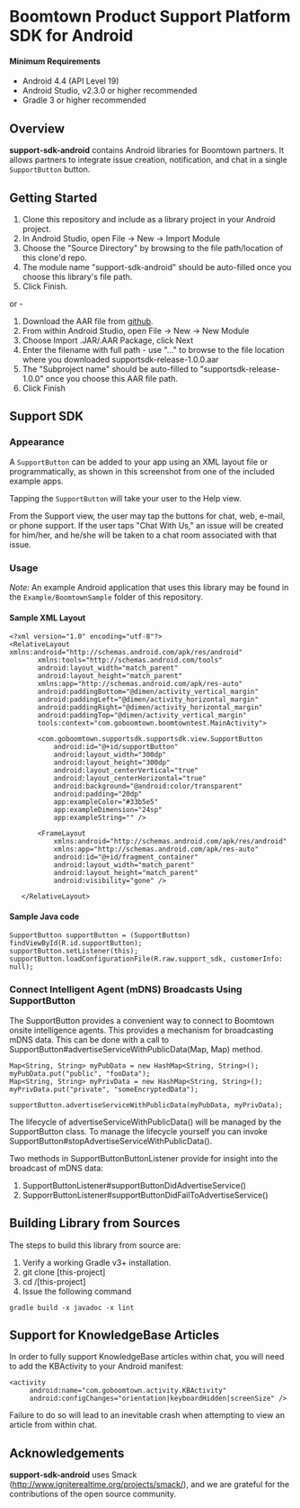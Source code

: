 # Boomtown Product Support Platform SDK for Android

#### Minimum Requirements
- Android 4.4 (API Level 19)
- Android Studio, v2.3.0 or higher recommended
- Gradle 3 or higher recommended

## Overview
**support-sdk-android** contains Android libraries for Boomtown partners. It allows partners to integrate issue creation, notification, and chat in a single `SupportButton` button.

## Getting Started

1. Clone this repository and include as a library project in your Android project.
1. In Android Studio, open File -> New -> Import Module
1. Choose the "Source Directory" by browsing to the file path/location of this clone'd repo.
1. The module name "support-sdk-android" should be auto-filled once you choose this library's file path.
1. Click Finish.

 or -
1. Download the AAR file from [github](https://github.com/goboomtown/supportsdk-android/raw/master/dist/aar/supportsdk-release-1.0.0.aar).
1. From within Android Studio, open File -> New -> New Module
1. Choose Import .JAR/.AAR Package, click Next
1. Enter the filename with full path - use "..." to browse to the file location where you downloaded supportsdk-release-1.0.0.aar
1. The "Subproject name" should be auto-filled to "supportsdk-release-1.0.0" once you choose this AAR file path.
1. Click Finish

## Support SDK

### Appearance

A `SupportButton` can be added to your app using an XML layout file or programmatically, as shown in this screenshot from one of the included example apps.

Tapping the `SupportButton` will take your user to the Help view.

From the Support view, the user may tap the buttons for chat, web, e-mail, or phone support. If the user taps "Chat With Us," an issue will be created for him/her, and he/she will be taken to a chat room associated with that issue.

### Usage

_Note:_ An example Android application that uses this library may be found in the `Example/BoomtownSample` folder of this repository.

#### Sample XML Layout

```
<?xml version="1.0" encoding="utf-8"?>
<RelativeLayout xmlns:android="http://schemas.android.com/apk/res/android"
       xmlns:tools="http://schemas.android.com/tools"
       android:layout_width="match_parent"
       android:layout_height="match_parent"
       xmlns:app="http://schemas.android.com/apk/res-auto"
       android:paddingBottom="@dimen/activity_vertical_margin"
       android:paddingLeft="@dimen/activity_horizontal_margin"
       android:paddingRight="@dimen/activity_horizontal_margin"
       android:paddingTop="@dimen/activity_vertical_margin"
       tools:context="com.goboomtown.boomtowntest.MainActivity">

       <com.goboomtown.supportsdk.supportsdk.view.SupportButton
           android:id="@+id/supportButton"
           android:layout_width="300dp"
           android:layout_height="300dp"
           android:layout_centerVertical="true"
           android:layout_centerHorizontal="true"
           android:background="@android:color/transparent"
           android:padding="20dp"
           app:exampleColor="#33b5e5"
           app:exampleDimension="24sp"
           app:exampleString="" />

       <FrameLayout
           xmlns:android="http://schemas.android.com/apk/res/android"
           xmlns:app="http://schemas.android.com/apk/res-auto"
           android:id="@+id/fragment_container"
           android:layout_width="match_parent"
           android:layout_height="match_parent"
           android:visibility="gone" />

   </RelativeLayout>

```

#### Sample Java code

```
SupportButton supportButton = (SupportButton) findViewById(R.id.supportButton);
supportButton.setListener(this);
supportButton.loadConfigurationFile(R.raw.support_sdk, customerInfo: null);

```

### Connect Intelligent Agent (mDNS) Broadcasts Using SupportButton
The SupportButton provides a convenient way to connect to Boomtown onsite intelligence agents.  This provides a mechanism for broadcasting mDNS data.  This can be done with a call to SupportButton#advertiseServiceWithPublicData(Map, Map) method.

```
Map<String, String> myPubData = new HashMap<String, String>();
myPubData.put("public", "fooData");
Map<String, String> myPrivData = new HashMap<String, String>();
myPrivData.put("private", "someEncryptedData");

supportButton.advertiseServiceWithPublicData(myPubData, myPrivData);
```

The lifecycle of advertiseServiceWithPublicData() will be managed by the SupportButton class.  To
manage the lifecycle yourself you can invoke SupportButton#stopAdvertiseServiceWithPublicData().

Two methods in SupportButtonButtonListener provide for insight into the broadcast of mDNS data:

1. SupportButtonListener#supportButtonDidAdvertiseService()
1. SupporrButtonListener#supportButtonDidFailToAdvertiseService()


## Building Library from Sources

The steps to build this library from source are:

1. Verify a working Gradle v3+ installation.
1. git clone \[this-project]
1. cd /\[this-project]
1. Issue the following command

```
gradle build -x javadoc -x lint
```
## Support for KnowledgeBase Articles

In order to fully support KnowledgeBase articles within chat, you will need to add the KBActivity to your Android manifest:

```
<activity
     android:name="com.goboomtown.activity.KBActivity"
     android:configChanges="orientation|keyboardHidden|screenSize" />
```

Failure to do so will lead to an inevitable crash when attempting to view an article from within chat.

## Acknowledgements

**support-sdk-android** uses Smack (http://www.igniterealtime.org/projects/smack/), and we are grateful for the contributions of the open source community.
